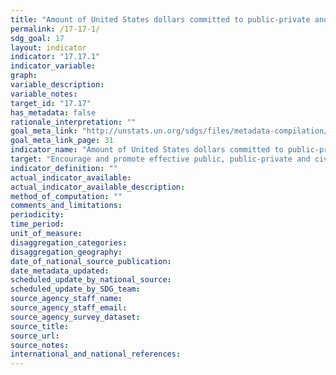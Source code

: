 ```yaml
---
title: "Amount of United States dollars committed to public-private and civil society partnerships"
permalink: /17-17-1/
sdg_goal: 17
layout: indicator
indicator: "17.17.1"
indicator_variable: 
graph: 
variable_description: 
variable_notes: 
target_id: "17.17"
has_metadata: false
rationale_interpretation: ""
goal_meta_link: "http://unstats.un.org/sdgs/files/metadata-compilation/Metadata-Goal-17.pdf"
goal_meta_link_page: 31
indicator_name: "Amount of United States dollars committed to public-private and civil society partnerships"
target: "Encourage and promote effective public, public-private and civil society partnerships, building on the experience and resourcing strategies of partnerships."
indicator_definition: ""
actual_indicator_available: 
actual_indicator_available_description: 
method_of_computation: ""
comments_and_limitations: 
periodicity: 
time_period: 
unit_of_measure: 
disaggregation_categories: 
disaggregation_geography: 
date_of_national_source_publication: 
date_metadata_updated: 
scheduled_update_by_national_source: 
scheduled_update_by_SDG_team: 
source_agency_staff_name: 
source_agency_staff_email: 
source_agency_survey_dataset: 
source_title: 
source_url: 
source_notes: 
international_and_national_references: 
---
```


